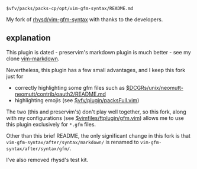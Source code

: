 
    $vfv/packs/packs-cp/opt/vim-gfm-syntax/README.md

My fork of [rhysd/vim-gfm-syntax](https://github.com/rhysd/vim-gfm-syntax) with thanks to the developers.

## explanation
This plugin is dated - preservim's markdown plugin is much better - see my clone [vim-markdown](https://github.com/harriott/vim-markdown).

Nevertheless, this plugin has a few small advantages, and I keep this fork just for

- correctly highlighting some gfm files such as [$DCGRs/unix/neomutt-neomutt/contrib/oauth2/README.md](https://github.com/neomutt/neomutt/blob/main/contrib/oauth2/README.md)
- highlighting emojis (see [$vfv/plugin/packsFull.vim](https://github.com/harriott/vimfiles/blob/master/vim/plugin/packsFull.vim))

The two (this and preservim's) don't play well together, so this fork, along with my configurations (see [$vimfiles/ftplugin/gfm.vim](https://github.com/harriott/vimfiles/blob/master/ftplugin/gfm.vim)) allows me to use this plugin exclusively for `*.gfm` files.

Other than this brief README, the only significant change in this fork is that `vim-gfm-syntax/after/syntax/markdown/` is renamed to `vim-gfm-syntax/after/syntax/gfm/`.

I've also removed rhysd's test kit.

